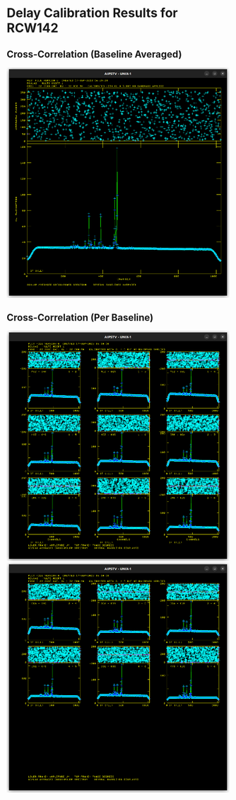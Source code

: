 # Delay Calibration Results for RCW142

## Cross-Correlation (Baseline Averaged)

![cross ba](delay_cal_rcw142_cross.png)

## Cross-Correlation (Per Baseline)

![cross pb](delay_cal_rcw142_cross_a.png)
![cross pb](delay_cal_rcw142_cross_b.png)
